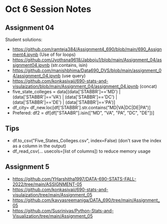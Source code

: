 # Oct 6 Session Notes

## Assignment 04

Student solutions:

- https://github.com/ramteja384/Assignment4_690/blob/main/690_Assignment4.ipynb (Use of for loops)
- https://github.com/Jyothsna9618/Jabboju1/blob/main/Assignment_04/assignment04.ipynb (str.contains, isin)
- https://github.com/manishbhima/Data690_DVS/blob/main/assignment_04/assignment_04.ipynb (use query)
- https://github.com/konkasivaji/690-stats-and-visulaization/blob/main/Assignment_04/assignment_04.ipynb (concat)
- five_state_colleges = data[(data['STABBR']=='MD') | (data['STABBR']=='VA') | (data['STABBR']=='DC') | (data['STABBR']=='DE') | (data['STABBR']=='PA')]
- df_city= df_new.loc[df['STABBR'].str.contains("MD|VA|DC|DE|PA")]
- Prefered: df2 = df[df["STAABR"].isin(["MD", "VA", "PA", "DC", "DE"])]

## Tips

- df.to_csv("Five_States_Colleges.csv", index=False)  (don't save the index as a column in the output)
- df_read_csv(... usecols=[list of columns]) to reduce memory usage

## Assignment 5

- https://github.com/YHarshitha1997/DATA-690-STATS-FALL-2022/tree/main/ASSIGNMENT-05 
- https://github.com/konkasivaji/690-stats-and-visulaization/tree/main/Assignment_05
- https://github.com/kavyasreemaniga/DATA_690/tree/main/Assignment_05
- https://github.com/Susrinivas/Python-Stats-and-Visualization/tree/main/Assignment_05
